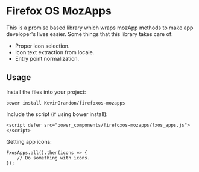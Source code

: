# Firefox OS MozApps

This is a promise based library which wraps mozApp methods to make app developer's lives easier. Some things that this library takes care of:

* Proper icon selection.
* Icon text extraction from locale.
* Entry point normalization.

## Usage

Install the files into your project:
```
bower install KevinGrandon/firefoxos-mozapps
```

Include the script (if using bower install):
```
<script defer src="bower_components/firefoxos-mozapps/fxos_apps.js"></script>
```

Getting app icons:
```
FxosApps.all().then(icons => {
	// Do something with icons.
});
```
